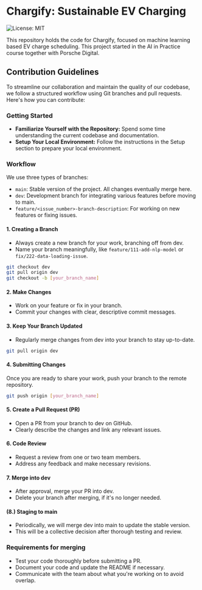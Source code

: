 # Chargify: Sustainable EV Charging

![License: MIT](https://img.shields.io/github/license/konstantinjdobler/nlp-research-template?color=green)

This repository holds the code for Chargify, focused on machine learning based EV charge scheduling. This project started in the AI in Practice course together with Porsche Digital.

## Contribution Guidelines

To streamline our collaboration and maintain the quality of our codebase, we follow a structured workflow using Git branches and pull requests. Here's how you can contribute:

### Getting Started

- **Familiarize Yourself with the Repository:** Spend some time understanding the current codebase and documentation.
- **Setup Your Local Environment:** Follow the instructions in the Setup section to prepare your local environment.

### Workflow

We use three types of branches:

- `main`: Stable version of the project. All changes eventually merge here.
- `dev`: Development branch for integrating various features before moving to main.
- `feature/<issue_number>-branch-description`: For working on new features or fixing issues.

#### 1. Creating a Branch

- Always create a new branch for your work, branching off from dev.
- Name your branch meaningfully, like `feature/111-add-nlp-model` or `fix/222-data-loading-issue`.

```bash
git checkout dev
git pull origin dev
git checkout -b [your_branch_name]
```

#### 2. Make Changes

- Work on your feature or fix in your branch.
- Commit your changes with clear, descriptive commit messages.

#### 3. Keep Your Branch Updated

- Regularly merge changes from dev into your branch to stay up-to-date.

```bash
git pull origin dev
```

#### 4. Submitting Changes

Once you are ready to share your work, push your branch to the remote repository.

```bash
git push origin [your_branch_name]
```

#### 5. Create a Pull Request (PR)

- Open a PR from your branch to dev on GitHub.
- Clearly describe the changes and link any relevant issues.

#### 6. Code Review

- Request a review from one or two team members.
- Address any feedback and make necessary revisions.

#### 7. Merge into dev

- After approval, merge your PR into dev.
- Delete your branch after merging, if it's no longer needed.

#### (8.) Staging to main

- Periodically, we will merge dev into main to update the stable version.
- This will be a collective decision after thorough testing and review.

### Requirements for merging

- Test your code thoroughly before submitting a PR.
- Document your code and update the README if necessary.
- Communicate with the team about what you're working on to avoid overlap.
